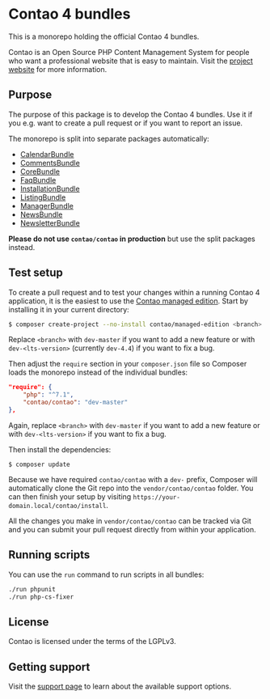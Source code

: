 # Contao 4 bundles

This is a monorepo holding the official Contao 4 bundles.

Contao is an Open Source PHP Content Management System for people who want a
professional website that is easy to maintain. Visit the [project website][1]
for more information.

## Purpose

The purpose of this package is to develop the Contao 4 bundles. Use it if you
e.g. want to create a pull request or if you want to report an issue.

The monorepo is split into separate packages automatically:

 * [CalendarBundle](https://github.com/contao/calendar-bundle)
 * [CommentsBundle](https://github.com/contao/comments-bundle)
 * [CoreBundle](https://github.com/contao/core-bundle)
 * [FaqBundle](https://github.com/contao/faq-bundle)
 * [InstallationBundle](https://github.com/contao/installation-bundle)
 * [ListingBundle](https://github.com/contao/listing-bundle)
 * [ManagerBundle](https://github.com/contao/manager-bundle)
 * [NewsBundle](https://github.com/contao/news-bundle)
 * [NewsletterBundle](https://github.com/contao/newsletter-bundle)

**Please do not use `contao/contao` in production** but use the split packages
instead.

## Test setup

To create a pull request and to test your changes within a running Contao 4
application, it is the easiest to use the [Contao managed edition][3]. Start by
installing it in your current directory:

```bash
$ composer create-project --no-install contao/managed-edition <branch> .
```

Replace `<branch>` with `dev-master` if you want to add a new feature or with
`dev-<lts-version>` (currently `dev-4.4`) if you want to fix a bug.

Then adjust the `require` section in your `composer.json` file so Composer loads
the monorepo instead of the individual bundles:

```json
"require": {
    "php": "^7.1",
    "contao/contao": "dev-master"
},
```

Again, replace `<branch>` with `dev-master` if you want to add a new feature or
with `dev-<lts-version>` if you want to fix a bug.

Then install the dependencies:

```
$ composer update
```

Because we have required `contao/contao` with a `dev-` prefix, Composer will
automatically clone the Git repo into the `vendor/contao/contao` folder. You can
then finish your setup by visiting `https://your-domain.local/contao/install`.

All the changes you make in `vendor/contao/contao` can be tracked via Git and
you can submit your pull request directly from within your application.

## Running scripts

You can use the `run` command to run scripts in all bundles:

```bash
./run phpunit
./run php-cs-fixer
```

## License

Contao is licensed under the terms of the LGPLv3.

## Getting support

Visit the [support page][2] to learn about the available support options.

[1]: https://contao.org
[2]: https://contao.org/en/support.html
[3]: https://github.com/contao/managed-edition
